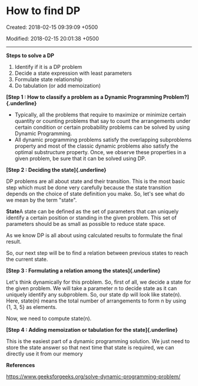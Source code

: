 # How to find DP

Created: 2018-02-15 09:39:09 +0500

Modified: 2018-02-15 20:01:38 +0500

---

**Steps to solve a DP**
1) Identify if it is a DP problem
2) Decide a state expression with
least parameters
3) Formulate state relationship
4) Do tabulation (or add memoization)



**[Step 1 : How to classify a problem as a Dynamic Programming Problem?]{.underline}**
-   Typically, all the problems that require to maximize or minimize certain quantity or counting problems that say to count the arrangements under certain condition or certain probability problems can be solved by using Dynamic Programming.
-   All dynamic programming problems satisfy the overlapping subproblems property and most of the classic dynamic problems also satisfy the optimal substructure property. Once, we observe these properties in a given problem, be sure that it can be solved using DP.



**[Step 2 : Deciding the state]{.underline}**

DP problems are all about state and their transition. This is the most basic step which must be done very carefully because the state transition depends on the choice of state definition you make. So, let's see what do we mean by the term "state".

**State**A state can be defined as the set of parameters that can uniquely identify a certain position or standing in the given problem. This set of parameters should be as small as possible to reduce state space.



As we know DP is all about using calculated results to formulate the final result.

So, our next step will be to find a relation between previous states to reach the current state.



**[Step 3 : Formulating a relation among the states]{.underline}**

Let's think dynamically for this problem. So, first of all, we decide a state for the given problem. We will take a parameter n to decide state as it can uniquely identify any subproblem. So, our state dp will look like state(n). Here, state(n) means the total number of arrangements to form n by using {1, 3, 5} as elements.

Now, we need to compute state(n).



**[Step 4 : Adding memoization or tabulation for the state]{.underline}**

This is the easiest part of a dynamic programming solution. We just need to store the state answer so that next time that state is required, we can directly use it from our memory



**References**

<https://www.geeksforgeeks.org/solve-dynamic-programming-problem/>
